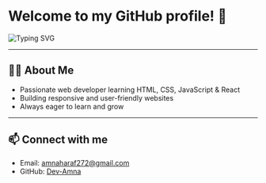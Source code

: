 # Welcome to my GitHub profile! 👋

![Typing SVG](https://readme-typing-svg.demolab.com/demo/?weight=900&size=35&random=true&lines=+Hi%2C+I'm+Amna+%F0%9F%91%8B)

---

## 👩‍💻 About Me

- Passionate web developer learning HTML, CSS, JavaScript & React  
- Building responsive and user-friendly websites  
- Always eager to learn and grow  

---

## 📫 Connect with me

- Email: [amnaharaf272@gmail.com](mailto:amnaharaf272@gmail.com)  
- GitHub: [Dev-Amna](https://github.com/Dev-Amna)
